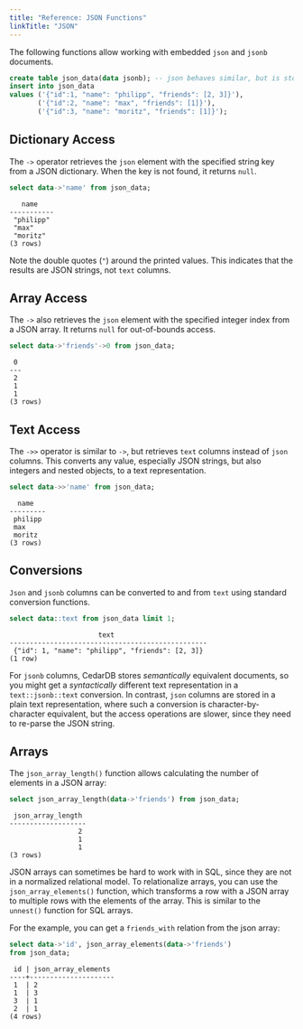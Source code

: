 ```yaml
---
title: "Reference: JSON Functions"
linkTitle: "JSON"
---
```


The following functions allow working with embedded `json` and `jsonb` documents.

```sql
create table json_data(data jsonb); -- json behaves similar, but is stored in plain text
insert into json_data
values ('{"id":1, "name": "philipp", "friends": [2, 3]}'),
       ('{"id":2, "name": "max", "friends": [1]}'),
       ('{"id":3, "name": "moritz", "friends": [1]}');
```

## Dictionary Access

The `->` operator retrieves the `json` element with the specified string key from a JSON dictionary.
When the key is not found, it returns `null`.

```sql
select data->'name' from json_data;
```

```
   name    
-----------
 "philipp"
 "max"
 "moritz"
(3 rows)
```

Note the double quotes (`"`) around the printed values.
This indicates that the results are JSON strings, not `text` columns.

## Array Access

The `->` also retrieves the `json` element with the specified integer index from a JSON array.
It returns `null` for out-of-bounds access.

```sql
select data->'friends'->0 from json_data;
```

```
 0 
---
 2
 1
 1
(3 rows)
```

## Text Access

The `->>` operator is similar to `->`, but retrieves `text` columns instead of `json` columns.
This converts any value, especially JSON strings, but also integers and nested objects, to a text representation.

```sql
select data->>'name' from json_data;
```

```
  name   
---------
 philipp
 max
 moritz
(3 rows)
```

## Conversions

`Json` and `jsonb` columns can be converted to and from `text` using standard conversion functions.

```sql
select data::text from json_data limit 1;
```

```
                      text                       
-------------------------------------------------
 {"id": 1, "name": "philipp", "friends": [2, 3]}
(1 row)
```

For `jsonb` columns, CedarDB stores *semantically* equivalent documents, so you might get a *syntactically* different
text representation in a `text::jsonb::text` conversion.
In contrast, `json` columns are stored in a plain text representation, where such a conversion is character-by-character
equivalent, but the access operations are slower, since they need to re-parse the JSON string.

## Arrays

The `json_array_length()` function allows calculating the number of elements in a JSON array:

```sql
select json_array_length(data->'friends') from json_data;
```

```
 json_array_length 
-------------------
                 2
                 1
                 1
(3 rows)
```

JSON arrays can sometimes be hard to work with in SQL, since they are not in a normalized relational model.
To relationalize arrays, you can use the `json_array_elements()` function, which transforms a row with a JSON array to
multiple rows with the elements of the array.
This is similar to the `unnest()` function for SQL arrays.

For the example, you can get a `friends_with` relation from the json array:

```sql
select data->'id', json_array_elements(data->'friends')
from json_data;
```

```
 id | json_array_elements 
----+---------------------
 1  | 2
 1  | 3
 3  | 1
 2  | 1
(4 rows)
```
